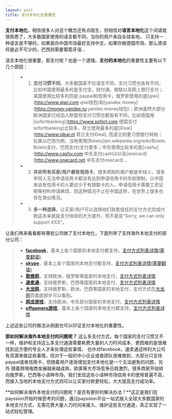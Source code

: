 ```yaml
---
layout: post
title: 支付本地化的重要性
---
```


**支付本地化**，相信很多人对这个概念还有点陌生，但相信对**语言本地化**这个词语就很熟悉了，大多数国家使用的语言都不同，当你的用户来自全球各地，
只支持一种语言是不够的，如果面向中国市场最好支持中文，如果你做德国市场，那么德语将是必不可少的，巴西则需要葡萄牙语...

语言本地化很重要，那支付呢？也是一个道理。**支付的本地化**的重要性主要有以下几个原因：
> - 1. **支付习惯不同**。大多数国家不仅语言不同，支付习惯也各有不同，比如中国使用最多的是支付宝，财付通，银联以及网上银行支付；美国使用比较多的则是
paypal和信用卡，俄罗斯使用的是[qiwi](http://www.qiwi.com  qiwi钱包)和[yandex money](https://money.yandex.ru  yandex money钱包)；欧洲虽然大部分欧洲国家已经加入欧盟但支付习惯也都各有不同，比如德国用[sofortbanking](https://www.sofort.com  德国支付sofortbanking)比较多，荷兰使用最多的是[iDeal](http://www.ideal.nl  荷兰支付iDeal),
而波兰则更习惯银行转账；拉美以巴西为例，当地使用[Boleto](en.wikipedia.org/wiki/Boleto  Boleto支付，巴西支付)支付更多；中东使用比较多的是[cashu](http://www.cashu.com  中东支付cashU)以及[onecard](http://www.onecard.net  中东支付onecard)...
> - 2. **并非所有买家/用户都有信用卡**。很多网购的用户都是年轻人，很多年轻人无法申请信用卡都没有达到申请信用卡的年龄限制，以中国来说有信用卡的人要远少于有银联卡的人，申请信用卡需要工资证明等材料申请麻烦，而这种情况不止在中国这样，在世界上很多也存在类似情况。
> - 3. **多一种选择**。让买家/用户可以选择他们熟悉信任的支付方式完成付款这本来就是支付体验的大大提升，而不是说"Sorry, we can only support XXX"。

让我们再来看看都有哪些公司做了支付本地化，下面列举了支持海外本地支付的部分公司：
> -  **[facebook](http://www.facebook.com)**，基本上各个国家的本地支付都支持，[支付方式列表详情(需要翻墙)](https://www.facebook.com/help/203680236341574 "facebook支持的海外本地支付方式")
> -  **[skype](http://www.skype.com)**，基本上各个国家的本地支付都支持，[支付方式列表详情(需要翻墙)](https://support.skype.com/en/faq/FA12323/how-can-i-pay-for-skype "skype支持的海外本地支付方式")
> -  **[敦煌网](http://www.dhgate.com)**，支持欧洲，俄罗斯等国家的本地支付，[支付方式列表详情](http://help.dhgate.com/help/buyerhelpen.php?catid=2302&artid=D74DDC2074E3D504E04010AC0C645DF9#help_php-listmiddel-4 "敦煌网支持的海外本地支付方式")
> -  **[速卖通](http://www.aliexpress.com)**，支持俄罗斯，巴西等国家的本地支付，[支付方式列表详情](http://help.aliexpress.com/payment_methods.html  "速卖通支持的海外本地支付方式")
> -  **[大龙网](http://www.dinodirect.com)**，支持俄罗斯，欧洲，巴西等国家的本地支付，支付方式在[大龙网](http://www.dinodirect.com "大龙网支持的海外本地支付方式")页面底部步可以看到。
> -  **[网龙游戏](http://www.99.com)**，支持欧洲，中东部分国家的本地支付，[支付方式列表详情](https://credit.99.com/purchase/  "网龙游戏海外本地支付方式")
> -  **[offgamers游戏](http://www.offgamers.com)**，基本上各个国家的本地支付都支持，[支付方式列表详情](http://kb.offgamers.com/en/category/payment-option/?c=US "offgamers游戏海外本地支付方式")

上述这些公司的做法从侧面也可以印证支付本地化的重要性。

**那如何解决海外本地支付的问题呢？**
这么多支付方式，每个国家的支付习惯又不一样，维护和支持这么多支付通道需要耗费大量的人力时间成本，更困难的是很难找到这方便的专业人才来处理这些事情，
也许对facebook，速卖通这样的大公司有资源来做这些事情，但对于一般的中小企业或者团队很难做到，大部分只支持paypal或者信用卡，但随着用户逐渐增加支付本地化是一个无法避免的问题，另外
随着跨境电商发展越来越成熟，欧美等大市场竞争日趋激烈，很多商家开始转向俄罗斯，巴西等小语种市场，我们发现这些小语种市场信用卡的使用普遍不高，而接入当地的本地支付方式则可以让买家付款更轻松，大大提高支付成功率。

**如何解决海外本地支付的问题呢？是否有更好的解决办法？**这正是我们在payssion开始时候思考的问题，通过payssion平台一站式接入全球大多数国家的本地支付方式，无需花费大量人力时间来接入、维护这些支付通道，真正实现了一站式轻松管理。


